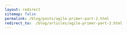 ```yaml
---
layout: redirect
sitemap: false
permalink: /blog/posts/agile-primer-part-2.html
redirect_to:  /blog/articles/agile-primer-part-2.html
---
```

